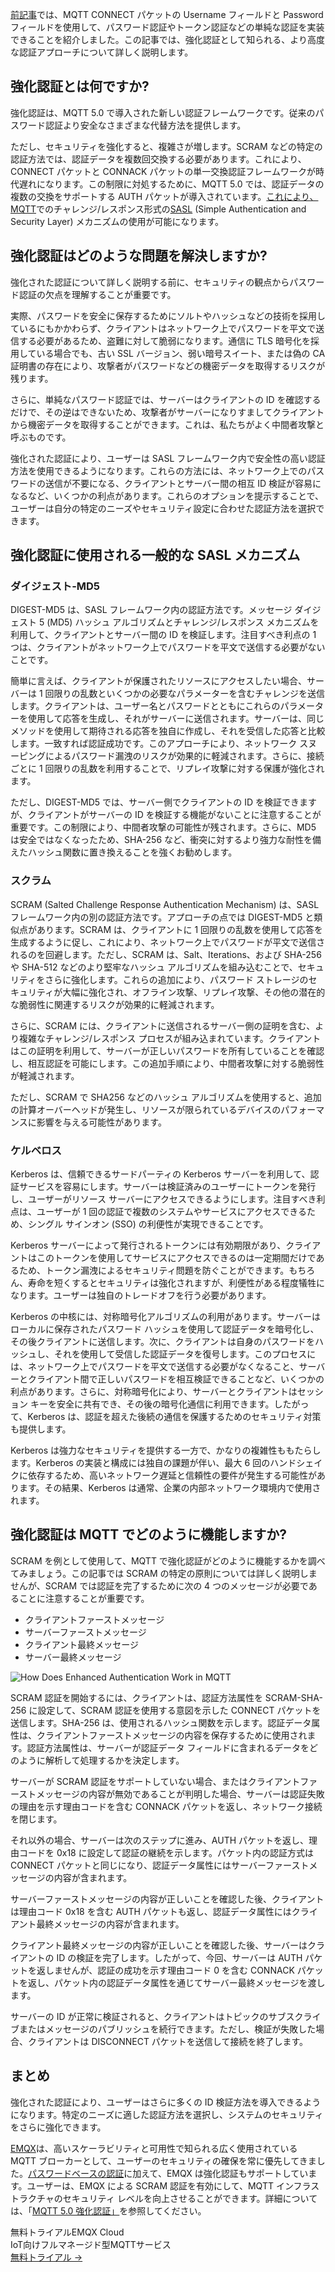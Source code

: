 [前記事](https://www.emqx.com/ja/blog/securing-mqtt-with-username-and-password-authentication)では、MQTT CONNECT パケットの Username フィールドと Password フィールドを使用して、パスワード認証やトークン認証などの単純な認証を実装できることを紹介しました。この記事では、強化認証として知られる、より高度な認証アプローチについて詳しく説明します。

## 強化認証とは何ですか?

強化認証は、MQTT 5.0 で導入された新しい認証フレームワークです。従来のパスワード認証より安全なさまざまな代替方法を提供します。

ただし、セキュリティを強化すると、複雑さが増します。SCRAM などの特定の認証方法では、認証データを複数回交換する必要があります。これにより、CONNECT パケットと CONNACK パケットの単一交換認証フレームワークが時代遅れになります。この制限に対処するために、MQTT 5.0 では、認証データの複数の交換をサポートする AUTH パケットが導入されています。[これにより、 MQTT](https://www.emqx.com/ja/blog/the-easiest-guide-to-getting-started-with-mqtt)でのチャレンジ/レスポンス形式の[SASL](https://en.wikipedia.org/wiki/Simple_Authentication_and_Security_Layer) (Simple Authentication and Security Layer) メカニズムの使用が可能になります。

## 強化認証はどのような問題を解決しますか?

強化された認証について詳しく説明する前に、セキュリティの観点からパスワード認証の欠点を理解することが重要です。

実際、パスワードを安全に保存するためにソルトやハッシュなどの技術を採用しているにもかかわらず、クライアントはネットワーク上でパスワードを平文で送信する必要があるため、盗難に対して脆弱になります。通信に TLS 暗号化を採用している場合でも、古い SSL バージョン、弱い暗号スイート、または偽の CA 証明書の存在により、攻撃者がパスワードなどの機密データを取得するリスクが残ります。

さらに、単純なパスワード認証では、サーバーはクライアントの ID を確認するだけで、その逆はできないため、攻撃者がサーバーになりすましてクライアントから機密データを取得することができます。これは、私たちがよく中間者攻撃と呼ぶものです。

強化された認証により、ユーザーは SASL フレームワーク内で安全性の高い認証方法を使用できるようになります。これらの方法には、ネットワーク上でのパスワードの送信が不要になる、クライアントとサーバー間の相互 ID 検証が容易になるなど、いくつかの利点があります。これらのオプションを提示することで、ユーザーは自分の特定のニーズやセキュリティ設定に合わせた認証方法を選択できます。

## 強化認証に使用される一般的な SASL メカニズム

### ダイジェスト-MD5

DIGEST-MD5 は、SASL フレームワーク内の認証方法です。メッセージ ダイジェスト 5 (MD5) ハッシュ アルゴリズムとチャレンジ/レスポンス メカニズムを利用して、クライアントとサーバー間の ID を検証します。注目すべき利点の 1 つは、クライアントがネットワーク上でパスワードを平文で送信する必要がないことです。

簡単に言えば、クライアントが保護されたリソースにアクセスしたい場合、サーバーは 1 回限りの乱数といくつかの必要なパラメーターを含むチャレンジを送信します。クライアントは、ユーザー名とパスワードとともにこれらのパラメーターを使用して応答を生成し、それがサーバーに送信されます。サーバーは、同じメソッドを使用して期待される応答を独自に作成し、それを受信した応答と比較します。一致すれば認証成功です。このアプローチにより、ネットワーク スヌーピングによるパスワード漏洩のリスクが効果的に軽減されます。さらに、接続ごとに 1 回限りの乱数を利用することで、リプレイ攻撃に対する保護が強化されます。

ただし、DIGEST-MD5 では、サーバー側でクライアントの ID を検証できますが、クライアントがサーバーの ID を検証する機能がないことに注意することが重要です。この制限により、中間者攻撃の可能性が残されます。さらに、MD5 は安全ではなくなったため、SHA-256 など、衝突に対するより強力な耐性を備えたハッシュ関数に置き換えることを強くお勧めします。

### スクラム

SCRAM (Salted Challenge Response Authentication Mechanism) は、SASL フレームワーク内の別の認証方法です。アプローチの点では DIGEST-MD5 と類似点があります。SCRAM は、クライアントに 1 回限りの乱数を使用して応答を生成するように促し、これにより、ネットワーク上でパスワードが平文で送信されるのを回避します。ただし、SCRAM は、Salt、Iterations、および SHA-256 や SHA-512 などのより堅牢なハッシュ アルゴリズムを組み込むことで、セキュリティをさらに強化します。これらの追加により、パスワード ストレージのセキュリティが大幅に強化され、オフライン攻撃、リプレイ攻撃、その他の潜在的な脆弱性に関連するリスクが効果的に軽減されます。

さらに、SCRAM には、クライアントに送信されるサーバー側の証明を含む、より複雑なチャレンジ/レスポンス プロセスが組み込まれています。クライアントはこの証明を利用して、サーバーが正しいパスワードを所有していることを確認し、相互認証を可能にします。この追加手順により、中間者攻撃に対する脆弱性が軽減されます。

ただし、SCRAM で SHA256 などのハッシュ アルゴリズムを使用すると、追加の計算オーバーヘッドが発生し、リソースが限られているデバイスのパフォーマンスに影響を与える可能性があります。

### ケルベロス

Kerberos は、信頼できるサードパーティの Kerberos サーバーを利用して、認証サービスを容易にします。サーバーは検証済みのユーザーにトークンを発行し、ユーザーがリソース サーバーにアクセスできるようにします。注目すべき利点は、ユーザーが 1 回の認証で複数のシステムやサービスにアクセスできるため、シングル サインオン (SSO) の利便性が実現できることです。

Kerberos サーバーによって発行されるトークンには有効期限があり、クライアントはこのトークンを使用してサービスにアクセスできるのは一定期間だけであるため、トークン漏洩によるセキュリティ問題を防ぐことができます。もちろん、寿命を短くするとセキュリティは強化されますが、利便性がある程度犠牲になります。ユーザーは独自のトレードオフを行う必要があります。

Kerberos の中核には、対称暗号化アルゴリズムの利用があります。サーバーはローカルに保存されたパスワード ハッシュを使用して認証データを暗号化し、その後クライアントに送信します。次に、クライアントは自身のパスワードをハッシュし、それを使用して受信した認証データを復号します。このプロセスには、ネットワーク上でパスワードを平文で送信する必要がなくなること、サーバーとクライアント間で正しいパスワードを相互検証できることなど、いくつかの利点があります。さらに、対称暗号化により、サーバーとクライアントはセッション キーを安全に共有でき、その後の暗号化通信に利用できます。したがって、Kerberos は、認証を超えた後続の通信を保護するためのセキュリティ対策も提供します。

Kerberos は強力なセキュリティを提供する一方で、かなりの複雑性ももたらします。Kerberos の実装と構成には独自の課題が伴い、最大 6 回のハンドシェイクに依存するため、高いネットワーク遅延と信頼性の要件が発生する可能性があります。その結果、Kerberos は通常、企業の内部ネットワーク環境内で使用されます。

## 強化認証は MQTT でどのように機能しますか?

SCRAM を例として使用して、MQTT で強化認証がどのように機能するかを調べてみましょう。この記事では SCRAM の特定の原則については詳しく説明しませんが、SCRAM では認証を完了するために次の 4 つのメッセージが必要であることに注意することが重要です。

- クライアントファーストメッセージ
- サーバーファーストメッセージ
- クライアント最終メッセージ
- サーバー最終メッセージ

![How Does Enhanced Authentication Work in MQTT](https://assets.emqx.com/images/0e5a173ff8a357054f5f57aacec41bc6.png)

SCRAM 認証を開始するには、クライアントは、認証方法属性を SCRAM-SHA-256 に設定して、SCRAM 認証を使用する意図を示した CONNECT パケットを送信します。SHA-256 は、使用されるハッシュ関数を示します。認証データ属性は、クライアントファーストメッセージの内容を保存するために使用されます。認証方法属性は、サーバーが認証データ フィールドに含まれるデータをどのように解析して処理するかを決定します。

サーバーが SCRAM 認証をサポートしていない場合、またはクライアントファーストメッセージの内容が無効であることが判明した場合、サーバーは認証失敗の理由を示す理由コードを含む CONNACK パケットを返し、ネットワーク接続を閉じます。

それ以外の場合、サーバーは次のステップに進み、AUTH パケットを返し、理由コードを 0x18 に設定して認証の継続を示します。パケット内の認証方式は CONNECT パケットと同じになり、認証データ属性にはサーバーファーストメッセージの内容が含まれます。

サーバーファーストメッセージの内容が正しいことを確認した後、クライアントは理由コード 0x18 を含む AUTH パケットも返し、認証データ属性にはクライアント最終メッセージの内容が含まれます。

クライアント最終メッセージの内容が正しいことを確認した後、サーバーはクライアントの ID の検証を完了します。したがって、今回、サーバーは AUTH パケットを返しませんが、認証の成功を示す理由コード 0 を含む CONNACK パケットを返し、パケット内の認証データ属性を通じてサーバー最終メッセージを渡します。

サーバーの ID が正常に検証されると、クライアントはトピックのサブスクライブまたはメッセージのパブリッシュを続行できます。ただし、検証が失敗した場合、クライアントは DISCONNECT パケットを送信して接続を終了します。

## まとめ

強化された認証により、ユーザーはさらに多くの ID 検証方法を導入できるようになります。特定のニーズに適した認証方法を選択し、システムのセキュリティをさらに強化できます。

[EMQX](https://www.emqx.io/ja)は、高いスケーラビリティと可用性で知られる広く使用されている MQTT ブローカーとして、ユーザーのセキュリティの確保を常に優先してきました。[パスワードベースの認証](https://docs.emqx.com/en/emqx/v5.0/access-control/authn/pwoverview.html)に加えて、EMQX は強化認証もサポートしています。ユーザーは、EMQX による SCRAM 認証を有効にして、MQTT インフラストラクチャのセキュリティ レベルを向上させることができます。詳細については、「[MQTT 5.0 強化認証」](https://docs.emqx.com/en/emqx/v5.0/access-control/authn/scram.html#configure-with-dashboard)を参照してください。



<section class="promotion">
    <div>
        無料トライアルEMQX Cloud
        <div class="is-size-14 is-text-normal has-text-weight-normal">IoT向けフルマネージド型MQTTサービス</div>
    </div>
    <a href="https://accounts.emqx.com/signup?continue=https://cloud-intl.emqx.com/console/deployments/0?oper=new" class="button is-gradient px-5">無料トライアル →</a>
</section>
